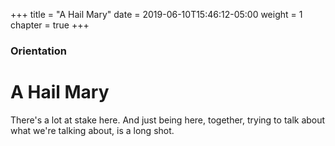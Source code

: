 +++
title = "A Hail Mary"
date = 2019-06-10T15:46:12-05:00
weight = 1
chapter = true
+++

### Orientation

# A Hail Mary

There's a lot at stake here. And just being here, together, trying to talk about what we're talking about, is a long shot.
